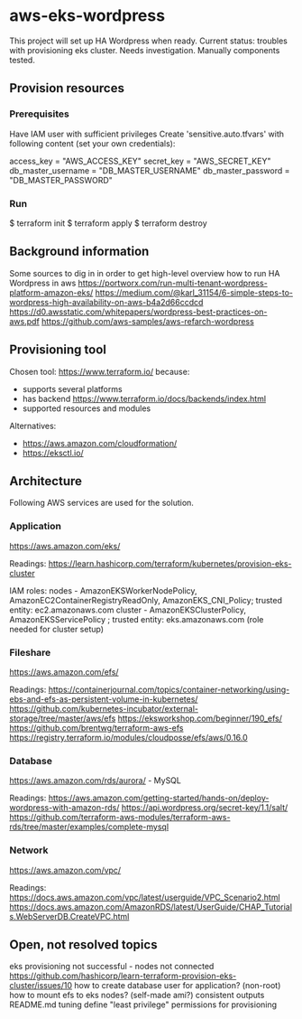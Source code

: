 # aws-eks-wordpress
This project will set up HA Wordpress when ready.
Current status: troubles with provisioning eks cluster. Needs investigation.
Manually components tested.

## Provision resources
### Prerequisites
Have IAM user with sufficient privileges
Create 'sensitive.auto.tfvars' with following content (set your own credentials):

access_key = "AWS_ACCESS_KEY"
secret_key = "AWS_SECRET_KEY"
db_master_username = "DB_MASTER_USERNAME"
db_master_password = "DB_MASTER_PASSWORD"

### Run
$ terraform init
$ terraform apply
$ terraform destroy

## Background information
Some sources to dig in in order to get high-level overview how to run HA Wordpress in aws
https://portworx.com/run-multi-tenant-wordpress-platform-amazon-eks/
https://medium.com/@karl_31154/6-simple-steps-to-wordpress-high-availability-on-aws-b4a2d66ccdcd
https://d0.awsstatic.com/whitepapers/wordpress-best-practices-on-aws.pdf
https://github.com/aws-samples/aws-refarch-wordpress

## Provisioning tool
Chosen tool: https://www.terraform.io/ because:
- supports several platforms
- has backend https://www.terraform.io/docs/backends/index.html
- supported resources and modules

Alternatives:
- https://aws.amazon.com/cloudformation/
- https://eksctl.io/

## Architecture
Following AWS services are used for the solution.

### Application
https://aws.amazon.com/eks/

Readings:
https://learn.hashicorp.com/terraform/kubernetes/provision-eks-cluster

IAM roles:
nodes - AmazonEKSWorkerNodePolicy, AmazonEC2ContainerRegistryReadOnly, AmazonEKS_CNI_Policy; trusted entity: ec2.amazonaws.com
cluster - AmazonEKSClusterPolicy, AmazonEKSServicePolicy ; trusted entity: eks.amazonaws.com (role needed for cluster setup)

### Fileshare
https://aws.amazon.com/efs/

Readings:
https://containerjournal.com/topics/container-networking/using-ebs-and-efs-as-persistent-volume-in-kubernetes/
https://github.com/kubernetes-incubator/external-storage/tree/master/aws/efs
https://eksworkshop.com/beginner/190_efs/
https://github.com/brentwg/terraform-aws-efs
https://registry.terraform.io/modules/cloudposse/efs/aws/0.16.0

### Database
https://aws.amazon.com/rds/aurora/ - MySQL

Readings:
https://aws.amazon.com/getting-started/hands-on/deploy-wordpress-with-amazon-rds/
https://api.wordpress.org/secret-key/1.1/salt/
https://github.com/terraform-aws-modules/terraform-aws-rds/tree/master/examples/complete-mysql

### Network
https://aws.amazon.com/vpc/

Readings:
https://docs.aws.amazon.com/vpc/latest/userguide/VPC_Scenario2.html
https://docs.aws.amazon.com/AmazonRDS/latest/UserGuide/CHAP_Tutorials.WebServerDB.CreateVPC.html

## Open, not resolved topics
eks provisioning not successful - nodes not connected
https://github.com/hashicorp/learn-terraform-provision-eks-cluster/issues/10
how to create database user for application? (non-root)
how to mount efs to eks nodes? (self-made ami?)
consistent outputs
README.md tuning
define "least privilege" permissions for provisioning
